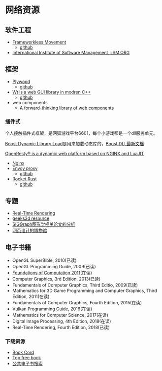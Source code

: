 # 网络资源

## 软件工程

- [Frameworkless Movement](https://www.frameworklessmovement.org/)
    - [github](https://github.com/frameworkless-movement)
- [International Institute of Software Management, iiSM.ORG](https://iism.org/)

## 框架

- [Plywood](https://plywood.arc80.com/)
    - [github](https://github.com/arc80)
- [Wt is a web GUI library in modren C++](https://www.webtoolkit.eu/wt)
    - [github](https://github.com/emweb/wt)
- web components
    - [A forward-thinking library of web components](https://shoelace.style/)

### 插件式

个人接触插件式框架，是网狐游戏平台6601，每个小游戏都是一个dll服务单元。

[Boost Dynamic Library Load](https://github.com/boostorg/dll)是用来加载动态库的，[Boost.DLL最新文档](http://apolukhin.github.io/Boost.DLL/index.html)

[OpenResty® is a dynamic web platform based on NGINX and LuaJIT](https://openresty.org/en/)

- [Nginx](https://nginx.org/)
- [Envoy proxy](https://www.envoyproxy.io/)
    - [github](https://github.com/envoyproxy/envoy)
- [Rocket Rust](https://rocket.rs/)
    - [github](https://github.com/lmj01/Rocket)

## 专题

- [Real-Time Rendering](http://www.realtimerendering.com/)
- [geeks3d resource](https://www.geeks3d.com/programming/)
- [SIGGraph图形学相关论文的分析](https://replicability.graphics/)
- [网页设计的博物馆 ](https://www.webdesignmuseum.org/)

## 电子书籍

- OpenGL SuperBible, 2010(已读)
- OpenGL Programming Guide, 2009(已读)
- [Foundations of Computation 2011](http://math.hws.edu/FoundationsOfComputation/)(在读)
- Computer Graphics, 3rd Edition, 2013(已读)
- Fundamentals of Computer Graphics, Third Editio, 2009(已读)
- Mathematics for 3D Game Programming and Computer Graphics, Third Edition, 2011(在读)
- Fundamentals of Computer Graphics, Fourth Edition, 2015(在读)
- Vulkan Programming Guide, 2016(在读)
- Mathematics for Computer Science, 2017(在读)
- Digital Image Processing, 4th Edition, 2018(在读)
- Real-Time Rendering, Fourth Edition, 2018(已读)

### 下载资源

- [Book Cord](https://bookcord.com/)
- [Top free book](https://www.topfreebooks.org/)
- [公共电子书搜索](https://www.gitenberg.org/)
